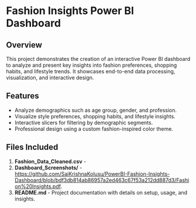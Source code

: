 # Fashion Insights Power BI Dashboard

## Overview
This project demonstrates the creation of an interactive Power BI dashboard to analyze and present key insights into fashion preferences, shopping habits, and lifestyle trends. It showcases end-to-end data processing, visualization, and interactive design.

## Features
- Analyze demographics such as age group, gender, and profession.
- Visualize style preferences, shopping habits, and lifestyle insights.
- Interactive slicers for filtering by demographic segments.
- Professional design using a custom fashion-inspired color theme.

## Files Included
1. **Fashion_Data_Cleaned.csv** - 
2. **Dashboard_Screenshots/** - https://github.com/SaiKrishnaKolusu/PowerBI-Fashion-Insights-Dashboard/blob/bdf3db814ab86957a2ed463c67f53a212dd887d3/Fashion%20Insights.pdf.
3. **README.md** - Project documentation with details on setup, usage, and insights.
